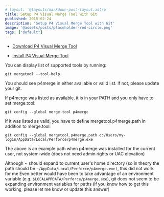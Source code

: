 ```yaml
---
# layout: '@layouts/markdown-post-layout.astro'
title: Setup P4 Visual Merge Tool with Git
published: 2015-02-24
description: 'Setup P4 Visual Merge Tool with Git'
image: '@assets/posts/placeholder-red-circle.png'
tags: ["default"]
---
```



* [Download P4 Visual Merge Tool](http://www.perforce.com/product/components/perforce-visual-merge-and-diff-tools)

* [Install P4 Visual Merge Tool](http://stackoverflow.com/questions/426026/git-on-windows-how-do-you-set-up-a-mergetool)

You can display list of supported tools by running:

```shell
git mergetool --tool-help
```

You should see p4merge in either available or valid list. If not, please update your git.

If p4merge was listed as available, it is in your PATH and you only have to set merge.tool:

```shell
git config --global merge.tool p4merge
```

If it was listed as valid, you have to define mergetool.p4merge.path in addition to merge.tool:

```shell
git config --global mergetool.p4merge.path c:/Users/my-login/AppData/Local/Perforce/p4merge.exe
```

The above is an example path when p4merge was installed for the current user, not system-wide (does not need admin rights or UAC elevation)

Although ~ should expand to current user's home directory (so in theory the path should be `~/AppData/Local/Perforce/p4merge.exe)`, this did not work for me
Even better would have been to take advantage of an environment variable (e.g. `$LOCALAPPDATA/Perforce/p4merge.exe`), git does not seem to be expanding environment variables for paths (if you know how to get this working, please let me know or update this answer)
